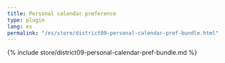 ```yaml
---
title: Personal calendar preference
type: plugin
lang: es
permalink: "/es/store/district09-personal-calendar-pref-bundle.html"
---
```


{% include store/district09-personal-calendar-pref-bundle.md %}

